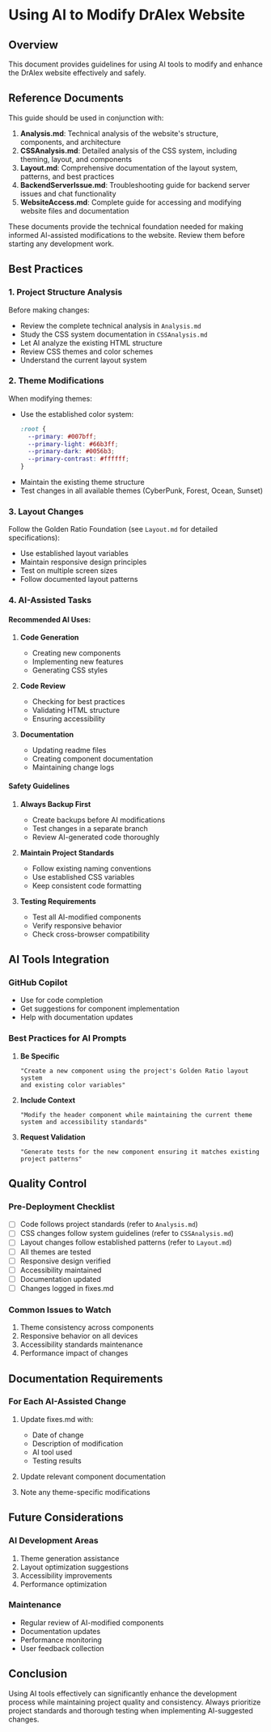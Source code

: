 # Using AI to Modify DrAlex Website

## Overview
This document provides guidelines for using AI tools to modify and enhance the DrAlex website effectively and safely.

## Reference Documents
This guide should be used in conjunction with:
1. **Analysis.md**: Technical analysis of the website's structure, components, and architecture
2. **CSSAnalysis.md**: Detailed analysis of the CSS system, including theming, layout, and components
3. **Layout.md**: Comprehensive documentation of the layout system, patterns, and best practices
4. **BackendServerIssue.md**: Troubleshooting guide for backend server issues and chat functionality
5. **WebsiteAccess.md**: Complete guide for accessing and modifying website files and documentation

These documents provide the technical foundation needed for making informed AI-assisted modifications to the website. Review them before starting any development work.

## Best Practices

### 1. Project Structure Analysis
Before making changes:
- Review the complete technical analysis in `Analysis.md`
- Study the CSS system documentation in `CSSAnalysis.md`
- Let AI analyze the existing HTML structure
- Review CSS themes and color schemes
- Understand the current layout system

### 2. Theme Modifications
When modifying themes:
- Use the established color system:
  ```css
  :root {
    --primary: #007bff;
    --primary-light: #66b3ff;
    --primary-dark: #0056b3;
    --primary-contrast: #ffffff;
  }
  ```
- Maintain the existing theme structure
- Test changes in all available themes (CyberPunk, Forest, Ocean, Sunset)

### 3. Layout Changes
Follow the Golden Ratio Foundation (see `Layout.md` for detailed specifications):
- Use established layout variables
- Maintain responsive design principles
- Test on multiple screen sizes
- Follow documented layout patterns

### 4. AI-Assisted Tasks

#### Recommended AI Uses:
1. **Code Generation**
   - Creating new components
   - Implementing new features
   - Generating CSS styles

2. **Code Review**
   - Checking for best practices
   - Validating HTML structure
   - Ensuring accessibility

3. **Documentation**
   - Updating readme files
   - Creating component documentation
   - Maintaining change logs

#### Safety Guidelines
1. **Always Backup First**
   - Create backups before AI modifications
   - Test changes in a separate branch
   - Review AI-generated code thoroughly

2. **Maintain Project Standards**
   - Follow existing naming conventions
   - Use established CSS variables
   - Keep consistent code formatting

3. **Testing Requirements**
   - Test all AI-modified components
   - Verify responsive behavior
   - Check cross-browser compatibility

## AI Tools Integration

### GitHub Copilot
- Use for code completion
- Get suggestions for component implementation
- Help with documentation updates

### Best Practices for AI Prompts
1. **Be Specific**
   ```
   "Create a new component using the project's Golden Ratio layout system 
   and existing color variables"
   ```

2. **Include Context**
   ```
   "Modify the header component while maintaining the current theme 
   system and accessibility standards"
   ```

3. **Request Validation**
   ```
   "Generate tests for the new component ensuring it matches existing 
   project patterns"
   ```

## Quality Control

### Pre-Deployment Checklist
- [ ] Code follows project standards (refer to `Analysis.md`)
- [ ] CSS changes follow system guidelines (refer to `CSSAnalysis.md`)
- [ ] Layout changes follow established patterns (refer to `Layout.md`)
- [ ] All themes are tested
- [ ] Responsive design verified
- [ ] Accessibility maintained
- [ ] Documentation updated
- [ ] Changes logged in fixes.md

### Common Issues to Watch
1. Theme consistency across components
2. Responsive behavior on all devices
3. Accessibility standards maintenance
4. Performance impact of changes

## Documentation Requirements

### For Each AI-Assisted Change
1. Update fixes.md with:
   - Date of change
   - Description of modification
   - AI tool used
   - Testing results

2. Update relevant component documentation
3. Note any theme-specific modifications

## Future Considerations

### AI Development Areas
1. Theme generation assistance
2. Layout optimization suggestions
3. Accessibility improvements
4. Performance optimization

### Maintenance
- Regular review of AI-modified components
- Documentation updates
- Performance monitoring
- User feedback collection

## Conclusion
Using AI tools effectively can significantly enhance the development process while maintaining project quality and consistency. Always prioritize project standards and thorough testing when implementing AI-suggested changes.
